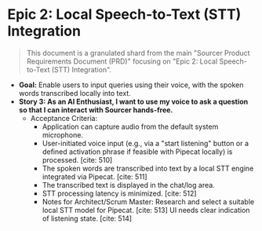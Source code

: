 # Epic 2: Local Speech-to-Text (STT) Integration

> This document is a granulated shard from the main "Sourcer Product Requirements Document (PRD)" focusing on "Epic 2: Local Speech-to-Text (STT) Integration".

- **Goal:** Enable users to input queries using their voice, with the spoken words transcribed locally into text.
- **Story 3: As an AI Enthusiast, I want to use my voice to ask a question so that I can interact with Sourcer hands-free.**
    - Acceptance Criteria:
        - Application can capture audio from the default system microphone.
        - User-initiated voice input (e.g., via a "start listening" button or a defined activation phrase if feasible with Pipecat locally) is processed. [cite: 510]
        - The spoken words are transcribed into text by a local STT engine integrated via Pipecat. [cite: 511]
        - The transcribed text is displayed in the chat/log area.
        - STT processing latency is minimized. [cite: 512]
        - Notes for Architect/Scrum Master: Research and select a suitable local STT model for Pipecat. [cite: 513] UI needs clear indication of listening state. [cite: 514]